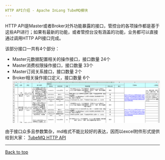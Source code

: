 ```yaml
---
HTTP API介绍 - Apache InLong TubeMQ模块
---
```


HTTP API是Master或者Broker对外功能暴露的接口，管控台的各项操作都是基于这些API进行；如果有最新的功能，或者管控台没有涵盖的功能，业务都可以直接通过调用HTTP API接口完成。

该部分接口一共有4个部分：

- Master元数据配置相关的操作接口，接口数量 24个
- Master消费权限操作接口，接口数量 33个 
- Master订阅关系接口，接口数量 2个
- Broker相关操作接口定义，接口数量 6个
![](img/api_interface/http-api.png)


由于接口众多且参数繁杂，md格式不能比较好的表达，因而以excel附件形式提供给到大家：
<a href="appendixfiles/http_access_api_definition_cn.xls" target="_blank">TubeMQ HTTP API</a>

---
<a href="#top">Back to top</a>